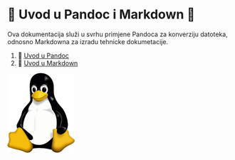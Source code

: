 # 👾 Uvod u Pandoc i Markdown 👾
Ova dokumentacija služi u svrhu primjene Pandoca za konverziju datoteka, odnosno Markdowna za izradu tehnicke dokumetacije.


1. 👊 [Uvod u Pandoc](docs/02pandoc-primjeri-konverzije.md)
2. 🙏 [Uvod u Markdown](docs/01-markdown-primjeri.md)

<img src="Tux.png" width="30%">
